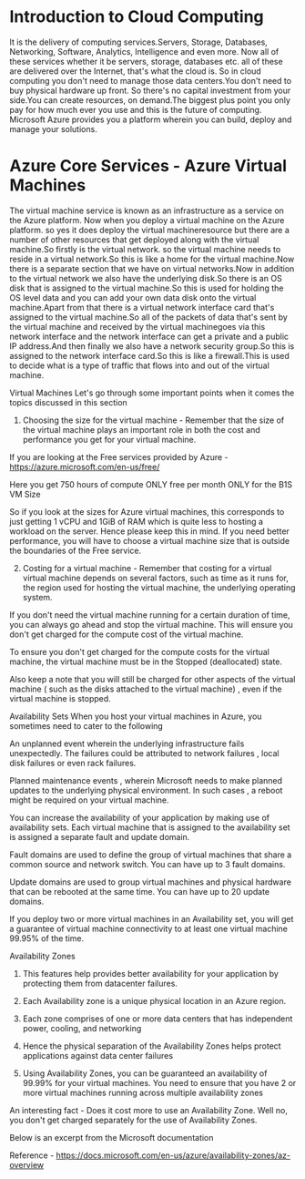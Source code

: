 # Introduction to Cloud Computing
It is the delivery of computing services.Servers, Storage, Databases, Networking, Software, Analytics, Intelligence and even more.
Now all of these services whether it be servers, storage, databases etc. all of these are delivered over the Internet, that's what the cloud is.
So in cloud computing you don't need to manage those data centers.You don't need to buy physical hardware up front. So there's no capital investment from your side.You can create resources, on demand.The biggest plus point you only pay for how much ever you use and this is the future of computing.
Microsoft Azure provides you a platform wherein you can build, deploy and manage your solutions.

# Azure Core Services - Azure Virtual Machines
 The virtual machine service is known as an infrastructure as a service on the Azure platform.
 Now when you deploy a virtual machine on the Azure platform. so yes it does deploy the virtual machineresource but there are a number of other resources that get deployed along with the virtual machine.So firstly is the virtual network. so the virtual machine needs to reside in a virtual network.So this is like a home for the virtual machine.Now there is a separate section that we have on virtual networks.Now in addition to the virtual network we also have the underlying disk.So there is an OS disk that is assigned to the virtual machine.So this is used for holding the OS level data and you can add your own data disk onto the virtual machine.Apart from that there is a virtual network interface card that's assigned to the virtual machine.So all of the packets of data that's sent by the virtual machine and received by the virtual machinegoes via this network interface and the network interface can get a private and a public IP address.And then finally we also have a network security group.So this is assigned to the network interface card.So this is like a firewall.This is used to decide what is a type of traffic that flows into and out of the virtual machine.
 
 Virtual Machines
Let's go through some important points when it comes the topics discussed in this section

1. Choosing the size for the virtual machine - Remember that the size of the virtual machine plays an important role in both the cost and performance you get for your virtual machine.

If you are looking at the Free services provided by Azure - https://azure.microsoft.com/en-us/free/


Here you get 750 hours of compute ONLY free per month ONLY for the B1S VM Size

So if you look at the sizes for Azure virtual machines, this corresponds to just getting 1 vCPU and 1GiB of RAM which is quite less to hosting a workload on the server. Hence please keep this in mind. If you need better performance, you will have to choose a virtual machine size that is outside the boundaries of the Free service.




2. Costing for a virtual machine - Remember that costing for a virtual virtual machine depends on several factors, such as time as it runs for, the region used for hosting the virtual machine, the underlying operating system.

If you don't need the virtual machine running for a certain duration of time, you can always go ahead and stop the virtual machine. This will ensure you don't get charged for the compute cost of the virtual machine.




To ensure you don't get charged for the compute costs for the virtual machine, the virtual machine must be in the Stopped (deallocated) state.


Also keep a note that you will still be charged for other aspects of the virtual machine ( such as the disks attached to the virtual machine) , even if the virtual machine is stopped.




Availability Sets
When you host your virtual machines in Azure, you sometimes need to cater to the following

An unplanned event wherein the underlying infrastructure fails unexpectedly. The failures could be attributed to network failures , local disk failures or even rack failures.



Planned maintenance events , wherein Microsoft needs to make planned updates to the underlying physical environment. In such cases , a reboot might be required on your virtual machine.

You can increase the availability of your application by making use of availability sets. Each virtual machine that is assigned to the availability set is assigned a separate fault and update domain.

Fault domains are used to define the group of virtual machines that share a common source and network switch. You can have up to 3 fault domains.

Update domains are used to group virtual machines and physical hardware that can be rebooted at the same time. You can have up to 20 update domains.

If you deploy two or more virtual machines in an Availability set, you will get a guarantee of virtual machine connectivity to at least one virtual machine 99.95% of the time.

Availability Zones


1. This features help provides better availability for your application by protecting them from datacenter failures.

2. Each Availability zone is a unique physical location in an Azure region.

3. Each zone comprises of one or more data centers that has independent power, cooling, and networking

4. Hence the physical separation of the Availability Zones helps protect applications against data center failures

5. Using Availability Zones, you can be guaranteed an availability of 99.99% for your virtual machines. You need to ensure that you have 2 or more virtual machines running across multiple availability zones

An interesting fact - Does it cost more to use an Availability Zone. Well no, you don't get charged separately for the use of Availability Zones.

Below is an excerpt from the Microsoft documentation


Reference - https://docs.microsoft.com/en-us/azure/availability-zones/az-overview
